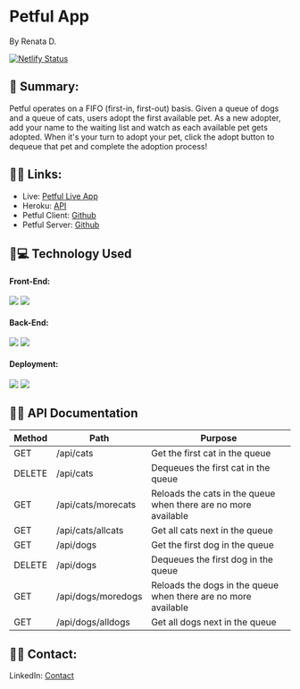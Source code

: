 # Petful App 
By Renata D.

[![Netlify Status](https://api.netlify.com/api/v1/badges/7ffaccd0-2860-460d-b1c9-c334d37bcb37/deploy-status)](https://app.netlify.com/sites/petful-adoption/deploys)

## 📌 Summary:

Petful operates on a FIFO (first-in, first-out) basis. Given a queue of dogs and a queue of cats, users adopt the first available pet. As a new adopter, add your name to the waiting list and watch as each available pet gets adopted. When it's your turn to adopt your pet, click the adopt button to dequeue that pet and complete the adoption process!


## 📌🔗 Links:

* Live: [Petful Live App](https://petful-adoption.netlify.app/)
* Heroku: [API](https://dsa-petful-renata.herokuapp.com/)
* Petful Client: [Github](https://github.com/Seraphyne/petful-app-client)
* Petful Server: [Github](https://github.com/Seraphyne/petful-app-server)

## 📌💻 Technology Used

#### Front-End: 

![](https://img.shields.io/badge/Code-CSS-informational?style=flat&logo=css&logoColor=white&color=sucess)
![](https://img.shields.io/badge/Code-React-informational?style=flat&logo=react&logoColor=white&color=sucess)

#### Back-End: 

![](https://img.shields.io/badge/Code-Node-informational?style=flat&logo=node&logoColor=white&color=sucess)
![](https://img.shields.io/badge/Code-Express-informational?style=flat&logo=express&logoColor=white&color=sucess)

#### Deployment:

![](https://img.shields.io/badge/Heroku-informational?style=flat&logo=heroku&logoColor=white&color=sucess)
![](https://img.shields.io/badge/Netlify-informational?style=flat&logo=netlify&logoColor=white&color=sucess)

## 📌📄 API Documentation

| Method | Path               | Purpose                                                        |
| ------ | ------------------ | -------------------------------------------------------------- |
| GET    | /api/cats          | Get the first cat in the queue                                 |
| DELETE | /api/cats          | Dequeues the first cat in the queue                            |
| GET    | /api/cats/morecats | Reloads the cats in the queue when there are no more available |
| GET    | /api/cats/allcats  | Get all cats next in the queue                                 |
| GET    | /api/dogs          | Get the first dog in the queue                                 |
| DELETE | /api/dogs          | Dequeues the first dog in the queue                            |
| GET    | /api/dogs/moredogs | Reloads the dogs in the queue when there are no more available |
| GET    | /api/dogs/alldogs  | Get all dogs next in the queue                                 |

## 📌📇 Contact:

LinkedIn: [Contact](https://www.linkedin.com/in/renatafd/?locale=en_US)